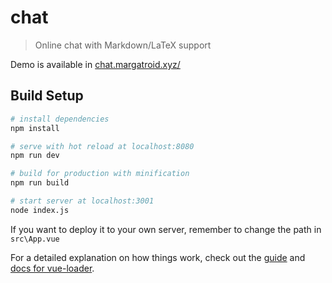 # chat

> Online chat with Markdown/LaTeX support

Demo is available in [chat.margatroid.xyz/](https://chat.margatroid.xyz/)

## Build Setup

``` bash
# install dependencies
npm install

# serve with hot reload at localhost:8080
npm run dev

# build for production with minification
npm run build

# start server at localhost:3001
node index.js
```
If you want to deploy it to your own server, remember to change the path in `src\App.vue`

For a detailed explanation on how things work, check out the [guide](http://vuejs-templates.github.io/webpack/) and [docs for vue-loader](http://vuejs.github.io/vue-loader).

